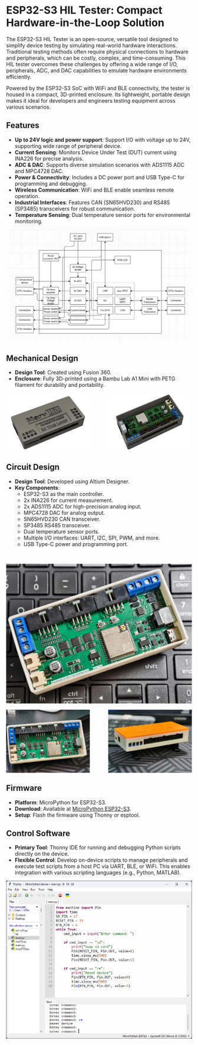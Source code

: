 # ESP32-S3 HIL Tester: Compact Hardware-in-the-Loop Solution

The ESP32-S3 HIL Tester is an open-source, versatile tool designed to simplify device testing by simulating real-world hardware interactions. Traditional testing methods often require physical connections to hardware and peripherals, which can be costly, complex, and time-consuming. This HIL tester overcomes these challenges by offering a wide range of I/O, peripherals, ADC, and DAC capabilities to emulate hardware environments efficiently.

Powered by the ESP32-S3 SoC with WiFi and BLE connectivity, the tester is housed in a compact, 3D-printed enclosure. Its lightweight, portable design makes it ideal for developers and engineers testing equipment across various scenarios.

## Features
- **Up to 24V logic and power support**: Support I/O with voltage up to 24V, supporting wide range of peripheral device.
- **Current Sensing**: Monitors Device Under Test (DUT) current using INA226 for precise analysis.
- **ADC & DAC**: Supports diverse simulation scenarios with ADS1115 ADC and MPC4728 DAC.
- **Power & Connectivity**: Includes a DC power port and USB Type-C for programming and debugging.
- **Wireless Communication**: WiFi and BLE enable seamless remote operation.
- **Industrial Interfaces**: Features CAN (SN65HVD230) and RS485 (SP3485) transceivers for robust communication.
- **Temperature Sensing**: Dual temperature sensor ports for environmental monitoring.

![_](Pictures/drawio.png)

## Mechanical Design

- **Design Tool**: Created using Fusion 360.
- **Enclosure**: Fully 3D-printed using a Bambu Lab A1 Mini with PETG filament for durability and portability.

<div style="display: flex; justify-content: space-between; gap: 10px;">
  <img src="Pictures/3d_2.png" width="45%">
  <img src="Pictures/3d_1.png" width="45%">
</div>

## Circuit Design

- **Design Tool**: Developed using Altium Designer.
- **Key Components**:
  - ESP32-S3 as the main controller.
  - 2x INA226 for current measurement.
  - 2x ADS1115 ADC for high-precision analog input.
  - MPC4728 DAC for analog output.
  - SN65HVD230 CAN transceiver.
  - SP3485 RS485 transceiver.
  - Dual temperature sensor ports.
  - Multiple I/O interfaces: UART, I2C, SPI, PWM, and more.
  - USB Type-C power and programming port.

<br>

![PCB Top View](Pictures/top1.jpg "Top view of the assembled PCB")

<div style="display: flex; justify-content: space-between; gap: 10px;">
  <img src="Pictures/top2.jpg" width="45%">
  <img src="Pictures/side.jpg" width="45%">
</div>

## Firmware

- **Platform**: MicroPython for ESP32-S3.
- **Download**: Available at [MicroPython ESP32-S3](https://micropython.org/download/ESP32_GENERIC_S3/).
- **Setup**: Flash the firmware using Thonny or esptool.

## Control Software

- **Primary Tool**: Thonny IDE for running and debugging Python scripts directly on the device.
- **Flexible Control**: Develop on-device scripts to manage peripherals and execute test scripts from a host PC via UART, BLE, or WiFi. This enables integration with various scripting languages (e.g., Python, MATLAB).

![Thonny Interface](Pictures/thonny.png "Thonny IDE controlling the HIL Tester")
